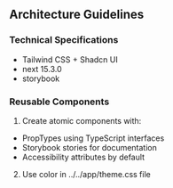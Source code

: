 ## Architecture Guidelines

### Technical Specifications

- Tailwind CSS + Shadcn UI
- next 15.3.0
- storybook

### Reusable Components

1. Create atomic components with:

- PropTypes using TypeScript interfaces
- Storybook stories for documentation
- Accessibility attributes by default

2. Use color in ../../app/theme.css file
